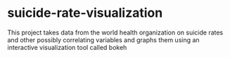 # suicide-rate-visualization
This project takes data from the world health organization on suicide rates and other possibly correlating variables and graphs them using an interactive visualization tool called bokeh
